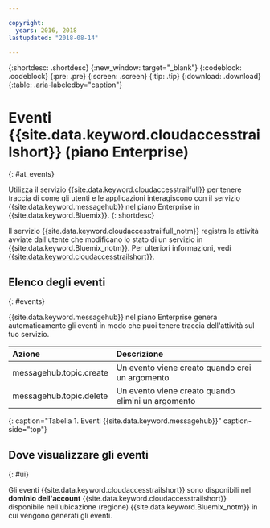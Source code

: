 ```yaml
---

copyright:
  years: 2016, 2018
lastupdated: "2018-08-14"

---
```


{:shortdesc: .shortdesc}
{:new_window: target="_blank"}
{:codeblock: .codeblock}
{:pre: .pre}
{:screen: .screen}
{:tip: .tip}
{:download: .download}
{:table: .aria-labeledby="caption"}

<!-- Name your file `at-events.md` and include it in the Reference nav group in your toc file. -->

# Eventi {{site.data.keyword.cloudaccesstrailshort}} (piano Enterprise)
{: #at_events}

Utilizza il servizio {{site.data.keyword.cloudaccesstrailfull}} per tenere traccia di come gli utenti e le applicazioni interagiscono con il servizio {{site.data.keyword.messagehub}} nel piano Enterprise in {{site.data.keyword.Bluemix}}. 
{: shortdesc}

Il servizio {{site.data.keyword.cloudaccesstrailfull_notm}} registra le attività avviate dall'utente che modificano lo stato di un servizio in {{site.data.keyword.Bluemix_notm}}. Per ulteriori informazioni, vedi [{{site.data.keyword.cloudaccesstrailshort}}](/docs/services/cloud-activity-tracker/index.html#getting-started-with-cla).

<!-- You can create different sections to group events by area. -->

## Elenco degli eventi
{: #events}

<!-- Make sure you introduce the table with a detailed description that immediately precedes it. For example, see https://console.bluemix.net/docs/services/cloud-activity-tracker/services/at_events_cf.html#catalog. -->

{{site.data.keyword.messagehub}} nel piano Enterprise genera automaticamente gli eventi in modo che puoi tenere traccia dell'attività sul tuo servizio.

| Azione | Descrizione |
|:-------|:------------|
| messagehub.topic.create | Un evento viene creato quando crei un argomento|
| messagehub.topic.delete | Un evento viene creato quando elimini un argomento|
{: caption="Tabella 1. Eventi {{site.data.keyword.messagehub}}" caption-side="top"}

## Dove visualizzare gli eventi
{: #ui}

<!-- For example, choose one of the following two options. -->

<!-- Option 2: Add the following sentence if your service sends events to the account domain. -->

Gli eventi {{site.data.keyword.cloudaccesstrailshort}} sono disponibili nel **dominio dell'account** {{site.data.keyword.cloudaccesstrailshort}} disponibile nell'ubicazione (regione) {{site.data.keyword.Bluemix_notm}} in cui vengono generati gli eventi. 










